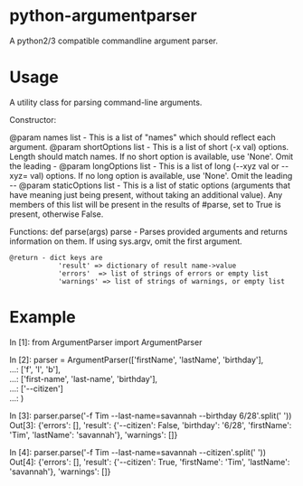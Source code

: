 # python-argumentparser
A python2/3 compatible commandline argument parser.

Usage
=====

A utility class for parsing command-line arguments.

Constructor:

@param names list<string> - This is a list of "names" which should reflect each argument.
@param shortOptions list<string>  - This is a list of short (-x val) options. Length should match names. If no short option is available, use 'None'. Omit the leading -
@param longOptions  list<string>  - This is a list of long (--xyz val or --xyz= val) options. If no long option is available, use 'None'. Omit the leading --
@param staticOptions list<string> - This is a list of static options (arguments that have meaning just being present, without taking an additional value).
                                                Any members of this list will be present in the results of #parse, set to True is present, otherwise False.

Functions:
def parse(args)
	parse - Parses provided arguments and returns information on them. If using sys.argv, omit the first argument.

	@return - dict keys are
				'result' => dictionary of result name->value
				'errors'  => list of strings of errors or empty list
				'warnings' => list of strings of warnings, or empty list



Example
=======

In [1]: from ArgumentParser import ArgumentParser

In [2]: parser = ArgumentParser(['firstName', 'lastName', 'birthday'], \
   ...:     ['f', 'l', 'b'], \
   ...:     ['first-name', 'last-name', 'birthday'], \
   ...:     ['--citizen'] \
   ...: )

In [3]: parser.parse('-f Tim --last-name=savannah --birthday 6/28'.split(' '))
Out[3]:
{'errors': [],
 'result': {'--citizen': False,
  'birthday': '6/28',
  'firstName': 'Tim',
  'lastName': 'savannah'},
 'warnings': []}

In [4]: parser.parse('-f Tim --last-name=savannah --citizen'.split(' '))
Out[4]:
{'errors': [],
 'result': {'--citizen': True, 'firstName': 'Tim', 'lastName': 'savannah'},
 'warnings': []}

